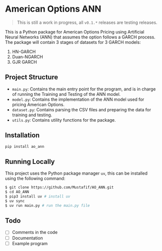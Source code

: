 # American Options ANN

> This is still a work in progress, all `v0.1.*` releases are testing releases.

This is a Python package for American Options Pricing using Artificial Neural Networks (ANN)
that assumes the option follows a GARCH process. The package will contain 3 stages of datasets
for 3 GARCH models:

1. HN-GARCH
2. Duan-NGARCH
3. GJR GARCH


## Project Structure
- `main.py`: Contains the main entry point for the program, and is in charge of running the Training and Testing of the ANN model.
- `model.py`: Contains the implementation of the ANN model used for pricing American Options.
- `dataset.py`: Contains parsing the CSV files and preparing the data for training and testing.
- `utils.py`: Contains utility functions for the package.


## Installation

```bash
pip install ao_ann
```

## Running Locally

This project uses the Python package manager `uv`, this can be installed using the following command:
```bash
$ git clone https://github.com/Mustafif/AO_ANN.git
$ cd AO_ANN
$ pip3 install uv # install uv
$ uv sync
$ uv run main.py # run the main.py file
```

## Todo
- [ ] Comments in the code
- [ ] Documentation
- [ ] Example program
